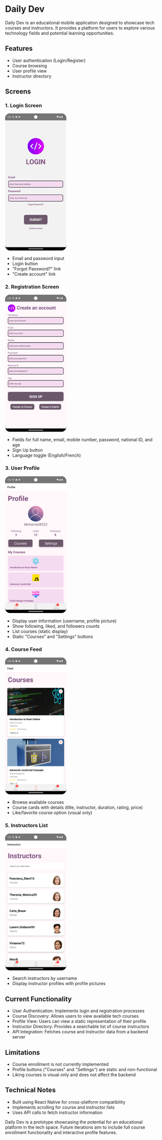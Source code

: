 # Daily Dev

Daily Dev is an educational mobile application designed to showcase tech courses and instructors. It provides a platform for users to explore various technology fields and potential learning opportunities.

## Features

- User authentication (Login/Register)
- Course browsing
- User profile view
- Instructor directory

## Screens

### 1. Login Screen
<img src="./images/login_screen.png" alt="Login Screen" width="200">

- Email and password input
- Login button
- "Forgot Password?" link
- "Create account" link

### 2. Registration Screen
<img src="./images/register_screen.png" alt="Registration Screen" width="200">

- Fields for full name, email, mobile number, password, national ID, and age
- Sign Up button
- Language toggle (English/French)

### 3. User Profile
<img src="./images/profile_screen.png" alt="User Profile" width="200">

- Display user information (username, profile picture)
- Show following, liked, and followers counts
- List courses (static display)
- Static "Courses" and "Settings" buttons

### 4. Course Feed
<img src="./images/feed_screen.png" alt="Course Feed" width="200">

- Browse available courses
- Course cards with details (title, instructor, duration, rating, price)
- Like/favorite course option (visual only)

### 5. Instructors List
<img src="./images/instructors_screen.png" alt="Instructors List" width="200">

- Search instructors by username
- Display instructor profiles with profile pictures

## Current Functionality

- User Authentication: Implements login and registration processes
- Course Discovery: Allows users to view available tech courses
- Profile View: Users can view a static representation of their profile
- Instructor Directory: Provides a searchable list of course instructors
- API Integration: Fetches course and instructor data from a backend server

## Limitations

- Course enrollment is not currently implemented
- Profile buttons ("Courses" and "Settings") are static and non-functional
- Liking courses is visual only and does not affect the backend

## Technical Notes

- Built using React Native for cross-platform compatibility
- Implements scrolling for course and instructor lists
- Uses API calls to fetch instructor information

Daily Dev is a prototype showcasing the potential for an educational platform in the tech space. Future iterations aim to include full course enrollment functionality and interactive profile features.
